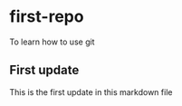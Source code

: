 # first-repo
To learn how to use git

## First update
This is the first update in this markdown file

